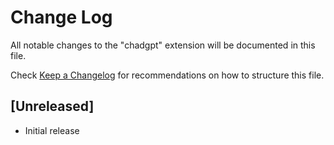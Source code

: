 # Change Log

All notable changes to the "chadgpt" extension will be documented in this file.

Check [Keep a Changelog](http://keepachangelog.com/) for recommendations on how to structure this file.

## [Unreleased]

- Initial release